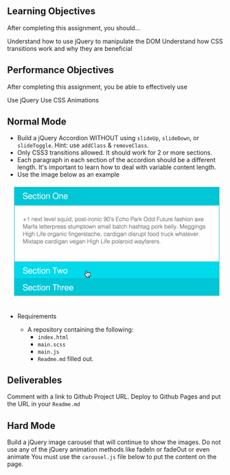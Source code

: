 ## Learning Objectives

After completing this assignment, you should…

Understand how to use jQuery to manipulate the DOM
Understand how CSS transitions work and why they are beneficial

## Performance Objectives

After completing this assignment, you be able to effectively use

Use jQuery
Use CSS Animations
## Normal Mode

* Build a jQuery Accordion WITHOUT using `slideUp`, `slideDown`, or `slideToggle`. Hint: use `addClass` & `removeClass`.
* Only CSS3 transitions allowed. It should work for 2 or more sections.
* Each paragraph in each section of the accordion should be a different length. It's important to learn how to deal with variable content length.
* Use the image below as an example

![accordian.gif](accordian.gif)

* Requirements

  * A repository containing the following:
    * `index.html`
    * `main.scss`
    * `main.js`
    * `Readme.md` filled out.

## Deliverables

Comment with a link to Github Project URL.
Deploy to Github Pages and put the URL in your `Readme.md`

## Hard Mode

Build a jQuery image carousel that will continue to show the images.
Do not use any of the jQuery animation methods like fadeIn or fadeOut or even animate
You must use the `carousel.js` file below to put the content on the page.